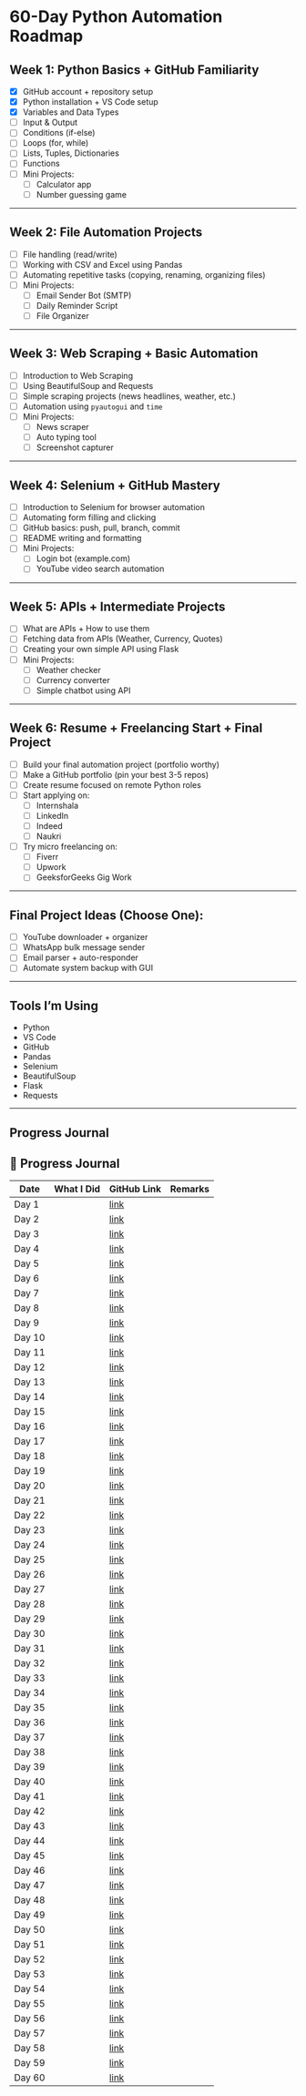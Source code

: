 # 60-Day Python Automation Roadmap

## Week 1: Python Basics + GitHub Familiarity

- [x] GitHub account + repository setup
- [x] Python installation + VS Code setup
- [x] Variables and Data Types
- [ ] Input & Output
- [ ] Conditions (if-else)
- [ ] Loops (for, while)
- [ ] Lists, Tuples, Dictionaries
- [ ] Functions
- [ ] Mini Projects:
  - [ ] Calculator app
  - [ ] Number guessing game

---

## Week 2: File Automation Projects

- [ ] File handling (read/write)
- [ ] Working with CSV and Excel using Pandas
- [ ] Automating repetitive tasks (copying, renaming, organizing files)
- [ ] Mini Projects:
  - [ ] Email Sender Bot (SMTP)
  - [ ] Daily Reminder Script
  - [ ] File Organizer

---

## Week 3: Web Scraping + Basic Automation

- [ ] Introduction to Web Scraping
- [ ] Using BeautifulSoup and Requests
- [ ] Simple scraping projects (news headlines, weather, etc.)
- [ ] Automation using `pyautogui` and `time`
- [ ] Mini Projects:
  - [ ] News scraper
  - [ ] Auto typing tool
  - [ ] Screenshot capturer

---

## Week 4: Selenium + GitHub Mastery

- [ ] Introduction to Selenium for browser automation
- [ ] Automating form filling and clicking
- [ ] GitHub basics: push, pull, branch, commit
- [ ] README writing and formatting
- [ ] Mini Projects:
  - [ ] Login bot (example.com)
  - [ ] YouTube video search automation

---

## Week 5: APIs + Intermediate Projects

- [ ] What are APIs + How to use them
- [ ] Fetching data from APIs (Weather, Currency, Quotes)
- [ ] Creating your own simple API using Flask
- [ ] Mini Projects:
  - [ ] Weather checker
  - [ ] Currency converter
  - [ ] Simple chatbot using API

---

## Week 6: Resume + Freelancing Start + Final Project

- [ ] Build your final automation project (portfolio worthy)
- [ ] Make a GitHub portfolio (pin your best 3-5 repos)
- [ ] Create resume focused on remote Python roles
- [ ] Start applying on:
  - [ ] Internshala
  - [ ] LinkedIn
  - [ ] Indeed
  - [ ] Naukri
- [ ] Try micro freelancing on:
  - [ ] Fiverr
  - [ ] Upwork
  - [ ] GeeksforGeeks Gig Work

---

## Final Project Ideas (Choose One):

- [ ] YouTube downloader + organizer  
- [ ] WhatsApp bulk message sender  
- [ ] Email parser + auto-responder  
- [ ] Automate system backup with GUI  

---

## Tools I’m Using

- Python  
- VS Code  
- GitHub  
- Pandas  
- Selenium  
- BeautifulSoup  
- Flask  
- Requests  

---


## Progress Journal 
## 📘 Progress Journal

| Date   | What I Did | GitHub Link | Remarks |
|--------|------------|-------------|---------|
| Day 1  |            | [link]()    |         |
| Day 2  |            | [link]()    |         |
| Day 3  |            | [link]()    |         |
| Day 4  |            | [link]()    |         |
| Day 5  |            | [link]()    |         |
| Day 6  |            | [link]()    |         |
| Day 7  |            | [link]()    |         |
| Day 8  |            | [link]()    |         |
| Day 9  |            | [link]()    |         |
| Day 10 |            | [link]()    |         |
| Day 11 |            | [link]()    |         |
| Day 12 |            | [link]()    |         |
| Day 13 |            | [link]()    |         |
| Day 14 |            | [link]()    |         |
| Day 15 |            | [link]()    |         |
| Day 16 |            | [link]()    |         |
| Day 17 |            | [link]()    |         |
| Day 18 |            | [link]()    |         |
| Day 19 |            | [link]()    |         |
| Day 20 |            | [link]()    |         |
| Day 21 |            | [link]()    |         |
| Day 22 |            | [link]()    |         |
| Day 23 |            | [link]()    |         |
| Day 24 |            | [link]()    |         |
| Day 25 |            | [link]()    |         |
| Day 26 |            | [link]()    |         |
| Day 27 |            | [link]()    |         |
| Day 28 |            | [link]()    |         |
| Day 29 |            | [link]()    |         |
| Day 30 |            | [link]()    |         |
| Day 31 |            | [link]()    |         |
| Day 32 |            | [link]()    |         |
| Day 33 |            | [link]()    |         |
| Day 34 |            | [link]()    |         |
| Day 35 |            | [link]()    |         |
| Day 36 |            | [link]()    |         |
| Day 37 |            | [link]()    |         |
| Day 38 |            | [link]()    |         |
| Day 39 |            | [link]()    |         |
| Day 40 |            | [link]()    |         |
| Day 41 |            | [link]()    |         |
| Day 42 |            | [link]()    |         |
| Day 43 |            | [link]()    |         |
| Day 44 |            | [link]()    |         |
| Day 45 |            | [link]()    |         |
| Day 46 |            | [link]()    |         |
| Day 47 |            | [link]()    |         |
| Day 48 |            | [link]()    |         |
| Day 49 |            | [link]()    |         |
| Day 50 |            | [link]()    |         |
| Day 51 |            | [link]()    |         |
| Day 52 |            | [link]()    |         |
| Day 53 |            | [link]()    |         |
| Day 54 |            | [link]()    |         |
| Day 55 |            | [link]()    |         |
| Day 56 |            | [link]()    |         |
| Day 57 |            | [link]()    |         |
| Day 58 |            | [link]()    |         |
| Day 59 |            | [link]()    |         |
| Day 60 |            | [link]()    |         |



